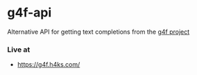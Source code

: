 # g4f-api
Alternative API for getting text completions from the [g4f project](https://github.com/xtekky/gpt4free/tree/main)

### Live at
- https://g4f.h4ks.com/


